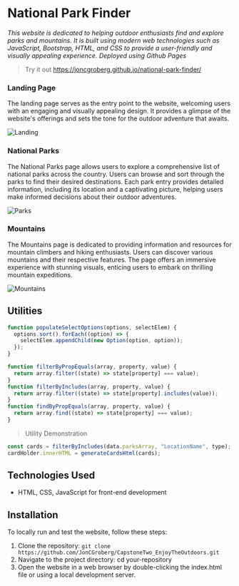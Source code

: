 # National Park Finder

*This website is dedicated to helping outdoor enthusiasts find and explore parks and mountains. It is built using modern web technologies such as JavaScript, Bootstrap, HTML, and CSS to provide a user-friendly and visually appealing experience. Deployed using Github Pages*

> Try it out https://joncgroberg.github.io/national-park-finder/


### Landing Page

The landing page serves as the entry point to the website, welcoming users with an engaging and visually appealing design. It provides a glimpse of the website's offerings and sets the tone for the outdoor adventure that awaits.

![Landing](./media/screenshots/index.gif)

### National Parks 

The National Parks page allows users to explore a comprehensive list of national parks across the country. Users can browse and sort through the parks to find their desired destinations. Each park entry provides detailed information, including its location and a captivating picture, helping users make informed decisions about their outdoor adventures.

![Parks](./media/screenshots/parks.gif)

### Mountains

The Mountains page is dedicated to providing information and resources for mountain climbers and hiking enthusiasts. Users can discover various mountains and their respective features. The page offers an immersive experience with stunning visuals, enticing users to embark on thrilling mountain expeditions.

![Mountains](./media/screenshots/mountains.gif)

## Utilities

``` javascript
function populateSelectOptions(options, selectElem) {
  options.sort().forEach((option) => {
    selectElem.appendChild(new Option(option, option));
  });
}

function filterByPropEquals(array, property, value) {
  return array.filter((state) => state[property] === value);
}
function filterByIncludes(array, property, value) {
  return array.filter((state) => state[property].includes(value));
}
function findByPropEquals(array, property, value) {
  return array.find((state) => state[property] === value);
}
```
> Utility Demonstration

```javascript
const cards = filterByIncludes(data.parksArray, "LocationName", type);
cardHolder.innerHTML = generateCardsHtml(cards);
```

## Technologies Used

- HTML, CSS, JavaScript for front-end development

 ## Installation
 
 To locally run and test the website, follow these steps:
 1. Clone the repository:  `git clone https://github.com/JonCGroberg/CapstoneTwo_EnjoyTheOutdoors.git`
 2. Navigate to the project directory: cd your-repository
 3. Open the website in a web browser by double-clicking the index.html file or using a local development server.

